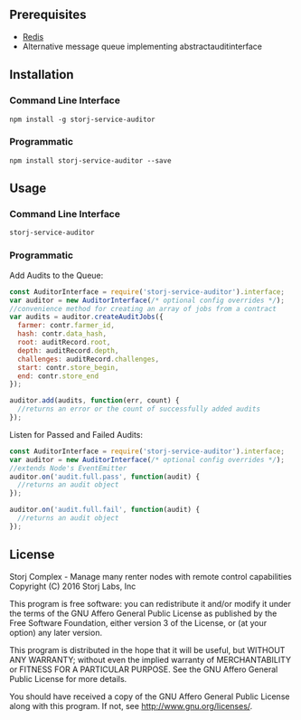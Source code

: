 Prerequisites
-------------
* [Redis](http://redis.io/)
* Alternative message queue implementing abstractauditinterface

Installation
------------

### Command Line Interface

```
npm install -g storj-service-auditor
```

### Programmatic

```
npm install storj-service-auditor --save
```

Usage
-----

### Command Line Interface

```
storj-service-auditor
```

### Programmatic

Add Audits to the Queue:

```js
const AuditorInterface = require('storj-service-auditor').interface;
var auditor = new AuditorInterface(/* optional config overrides */);
//convenience method for creating an array of jobs from a contract
var audits = auditor.createAuditJobs({
  farmer: contr.farmer_id,
  hash: contr.data_hash,
  root: auditRecord.root,
  depth: auditRecord.depth,
  challenges: auditRecord.challenges,
  start: contr.store_begin,
  end: contr.store_end
});

auditor.add(audits, function(err, count) {
  //returns an error or the count of successfully added audits
});
```

Listen for Passed and Failed Audits:

```js
const AuditorInterface = require('storj-service-auditor').interface;
var auditor = new AuditorInterface(/* optional config overrides */);
//extends Node's EventEmitter
auditor.on('audit.full.pass', function(audit) {
  //returns an audit object
});

auditor.on('audit.full.fail', function(audit) {
  //returns an audit object
});
```

License
-------

Storj Complex - Manage many renter nodes with remote control capabilities  
Copyright (C) 2016 Storj Labs, Inc

This program is free software: you can redistribute it and/or modify
it under the terms of the GNU Affero General Public License as published
by the Free Software Foundation, either version 3 of the License, or
(at your option) any later version.

This program is distributed in the hope that it will be useful,
but WITHOUT ANY WARRANTY; without even the implied warranty of
MERCHANTABILITY or FITNESS FOR A PARTICULAR PURPOSE.  See the
GNU Affero General Public License for more details.

You should have received a copy of the GNU Affero General Public License
along with this program.  If not, see http://www.gnu.org/licenses/.
